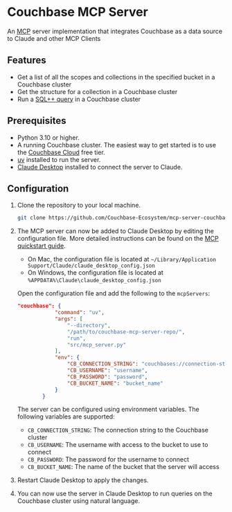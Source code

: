 # Couchbase MCP Server

An [MCP](https://modelcontextprotocol.io/) server implementation that integrates Couchbase as a data source to Claude and other MCP Clients

## Features

- Get a list of all the scopes and collections in the specified bucket in a Couchbase cluster
- Get the structure for a collection in a Couchbase cluster
- Run a [SQL++ query](https://www.couchbase.com/sqlplusplus/) in a Couchbase cluster

## Prerequisites

- Python 3.10 or higher.
- A running Couchbase cluster. The easiest way to get started is to use the [Couchbase Cloud](https://www.couchbase.com/products/cloud) free tier.
- [uv](https://docs.astral.sh/uv/) installed to run the server.
- [Claude Desktop](https://claude.ai/download) installed to connect the server to Claude.

## Configuration

1. Clone the repository to your local machine.

   ```bash
   git clone https://github.com/Couchbase-Ecosystem/mcp-server-couchbase.git
   ```

2. The MCP server can now be added to Claude Desktop by editing the configuration file. More detailed instructions can be found on the [MCP quickstart guide](https://modelcontextprotocol.io/quickstart/user).

   - On Mac, the configuration file is located at `~/Library/Application Support/Claude/claude_desktop_config.json`
   - On Windows, the configuration file is located at `%APPDATA%\Claude\claude_desktop_config.json`

   Open the configuration file and add the following to the `mcpServers`:

   ```json
   "couchbase": {
               "command": "uv",
               "args": [
                   "--directory",
                   "/path/to/couchbase-mcp-server-repo/",
                   "run",
                   "src/mcp_server.py"
               ],
               "env": {
                   "CB_CONNECTION_STRING": "couchbases://connection-string",
                   "CB_USERNAME": "username",
                   "CB_PASSWORD": "password",
                   "CB_BUCKET_NAME": "bucket_name"
               }
           }
   ```

   The server can be configured using environment variables. The following variables are supported:

   - `CB_CONNECTION_STRING`: The connection string to the Couchbase cluster
   - `CB_USERNAME`: The username with access to the bucket to use to connect
   - `CB_PASSWORD`: The password for the username to connect
   - `CB_BUCKET_NAME`: The name of the bucket that the server will access

3. Restart Claude Desktop to apply the changes.

4. You can now use the server in Claude Desktop to run queries on the Couchbase cluster using natural language.
